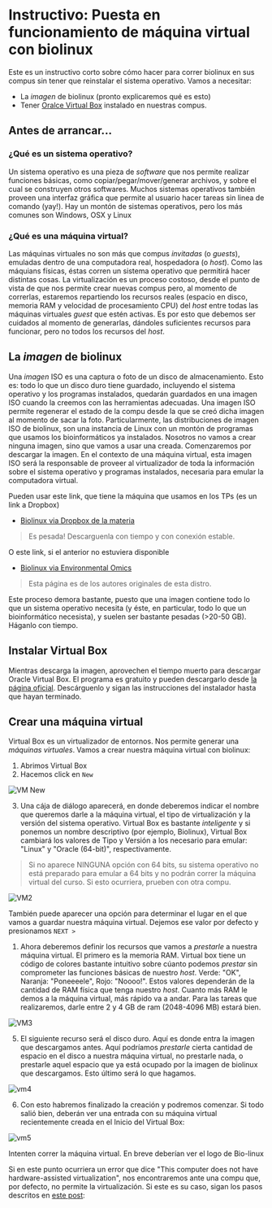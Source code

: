 # Instructivo: Puesta en funcionamiento de máquina virtual con biolinux

Este es un instructivo corto sobre cómo hacer para correr biolinux en sus compus sin tener que reinstalar el sistema operativo. Vamos a necesitar:

- La *imagen* de biolinux (pronto explicaremos qué es esto)
- Tener [Oralce Virtual Box](https://www.virtualbox.org/) instalado en nuestras compus.

## Antes de arrancar... 

### ¿Qué es un sistema operativo?

Un sistema operativo es una pieza de *software* que nos permite realizar funciones básicas, como copiar/pegar/mover/generar archivos, y sobre el cual se construyen otros softwares. Muchos sistemas operativos también proveen una interfaz gráfica que permite al usuario hacer tareas sin linea de comando (yay!). Hay un montón de sistemas operativos, pero los más comunes son Windows, OSX y Linux

### ¿Qué es una máquina virtual?

Las máquinas virtuales no son más que compus *invitadas* (o *guests*), emuladas dentro de una computadora real, hospedadora (o *host*). Como las máquians físicas, éstas corren un sistema operativo que permitirá hacer distintas cosas. La virtualización es un proceso costoso, desde el punto de vista de que nos permite crear nuevas compus pero, al momento de correrlas, estaremos repartiendo los recursos reales (espacio en disco, memoria RAM y velocidad de procesamiento CPU) del *host* entre todas las máquinas virtuales *guest* que estén activas. Es por esto que debemos ser cuidados al momento de generarlas, dándoles suficientes recursos para funcionar, pero no todos los recursos del *host*.

## La *imagen* de biolinux

Una *imagen* ISO es una captura o foto de un disco de almacenamiento. Esto es: todo lo que un disco duro tiene guardado, incluyendo el sistema operativo y los programas instalados, quedarán guardados en una imagen ISO cuando la creemos con las herramientas adecuadas. Una imagen ISO permite regenerar el estado de la compu desde la que se creó dicha imagen al momento de sacar la foto. Particularmente, las distribuciones de imagen ISO de biolinux, son una instancia de Linux con un montón de programas que usamos los bioinformáticos ya instalados. Nosotros no vamos a crear ninguna imagen, sino que vamos a usar una creada. Comenzaremos por descargar la imagen. En el contexto de una máquina virtual, esta imagen ISO será la responsable de proveer al virtualizador de toda la información sobre el sistema operativo y programas instalados, necesaria para emular la computadora virtual. 

Pueden usar este link, que tiene la máquina que usamos en los TPs (es un link a Dropbox)
- [Biolinux via Dropbox de la materia](https://www.dropbox.com/s/ue6xrvun6dwtcy8/Biolinux.vdi?dl=0)
> Es pesada! Descarguenla con tiempo y con conexión estable.

O este link, si el anterior no estuviera disponible
- [Biolinux via Environmental Omics](http://environmentalomics.org/bio-linux-download/)
> Esta página es de los autores originales de esta distro.

Este proceso demora bastante, puesto que una imagen contiene todo lo que un sistema operativo necesita (y éste, en particular, todo lo que un bioinformático necesista), y suelen ser bastante pesadas (>20-50 GB). Háganlo con tiempo.

## Instalar Virtual Box

Mientras descarga la imagen, aprovechen el tiempo muerto para descargar Oracle Virtual Box. El programa es gratuito y pueden descargarlo desde [la página oficial](https://www.virtualbox.org/). Descárguenlo y sigan las instrucciones del instalador hasta que hayan terminado. 

## Crear una máquina virtual

Virtual Box es un virtualizador de entornos. Nos permite generar una *máquinas virtuales*. Vamos a crear nuestra máquina virtual con biolinux:

1. Abrimos Virtual Box
2. Hacemos click en `New`

![VM New](images/vm1.png)

3. Una cája de diálogo aparecerá, en donde deberemos indicar el nombre que queremos darle a la máquina virtual, el tipo de virtualización y la versión del sistema operativo. Virtual Box es bastante *inteligente* y si ponemos un nombre descriptivo (por ejemplo, Biolinux), Virtual Box cambiará los valores de Tipo y Versión a los necesario para emular: "Linux" y "Oracle (64-bit)", respectivamente.

> Si no aparece NINGUNA opción con 64 bits, su sistema operativo no está preparado para emular a 64 bits y no podrán correr la máquina virtual del curso. Si esto ocurriera, prueben con otra compu.

![VM2](images/vm2.png)

También puede aparecer una opción para determinar el lugar en el que vamos a guardar nuestra máquina virtual. Dejemos ese valor por defecto y presionamos `NEXT >`

1. Ahora deberemos definir los recursos que vamos a *prestarle* a nuestra máquina virtual. El primero es la memoria RAM. Virtual box tiene un código de colores bastante intuitivo sobre cúanto podemos *prestar* sin comprometer las funciones básicas de nuestro *host*. Verde: "OK", Naranja: "Poneeeele", Rojo: "Noooo!". Estos valores dependerán de la cantidad de RAM física que tenga nuestro *host*. Cuanto más RAM le demos a la máquina virtual, más rápido va a andar. Para las tareas que realizaremos, darle entre 2 y 4 GB de ram (2048-4096 MB) estará bien. 
   
![VM3](images/vm3.png)

5. El siguiente recurso será el disco duro. Aquí es donde entra la imagen que descargamos antes. Aquí podríamos *prestarle* cierta cantidad de espacio en el disco a nuestra máquina virtual, no prestarle nada, o prestarle aquel espacio que ya está ocupado por la imagen de biolinux que descargamos. Esto último será lo que hagamos.

![vm4](images/vm4.png)

6. Con esto habremos finalizado la creación y podremos comenzar. Si todo salió bien, deberán ver una entrada con su máquina virtual recientemente creada en el Inicio del Virtual Box:

![vm5](images/vm4.png)

Intenten correr la máquina virtual. En breve deberían ver el logo de Bio-linux

Si en este punto ocurriera un error que dice "This computer does not have hardware-assisted virtualization", nos encontraremos ante una compu que, por defecto, no permite la virtualización. Si este es su caso, sigan los pasos descritos en [este post](https://www.makeuseof.com/tag/virtualization-issues-simple-solutions/):





